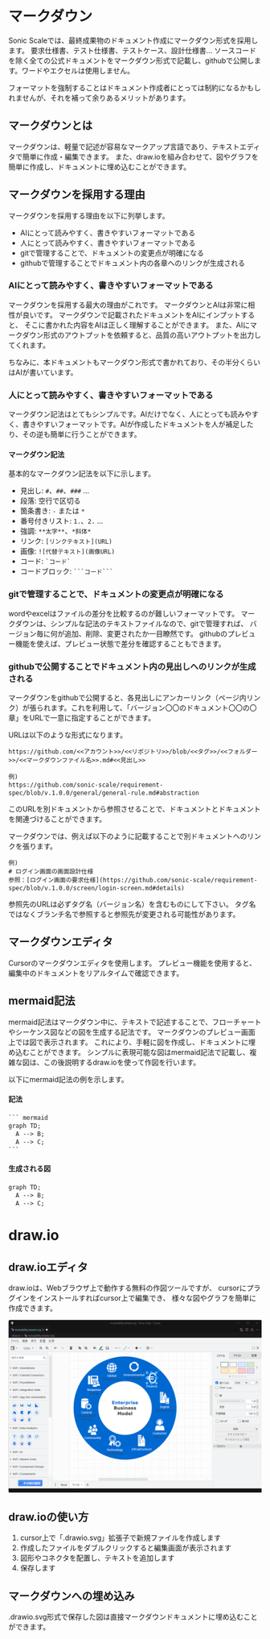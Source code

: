 # マークダウン

Sonic Scaleでは、最終成果物のドキュメント作成にマークダウン形式を採用します。
要求仕様書、テスト仕様書、テストケース、設計仕様書...
ソースコードを除く全ての公式ドキュメントをマークダウン形式で記載し、githubで公開します。ワードやエクセルは使用しません。

フォーマットを強制することはドキュメント作成者にとっては制約になるかもしれませんが、それを補って余りあるメリットがあります。

## マークダウンとは

マークダウンは、軽量で記述が容易なマークアップ言語であり、テキストエディタで簡単に作成・編集できます。
また、draw.ioを組み合わせて、図やグラフを簡単に作成し、ドキュメントに埋め込むことができます。

## マークダウンを採用する理由

マークダウンを採用する理由を以下に列挙します。

- AIにとって読みやすく、書きやすいフォーマットである
- 人にとって読みやすく、書きやすいフォーマットである
- gitで管理することで、ドキュメントの変更点が明確になる
- githubで管理することでドキュメント内の各章へのリンクが生成される

### AIにとって読みやすく、書きやすいフォーマットである

マークダウンを採用する最大の理由がこれです。
マークダウンとAIは非常に相性が良いです。
マークダウンで記載されたドキュメントをAIにインプットすると、
そこに書かれた内容をAIは正しく理解することができます。
また、AIにマークダウン形式のアウトプットを依頼すると、品質の高いアウトプットを出力してくれます。

ちなみに、本ドキュメントもマークダウン形式で書かれており、その半分くらいはAIが書いています。

### 人にとって読みやすく、書きやすいフォーマットである

マークダウン記法はとてもシンプルです。AIだけでなく、人にとっても読みやすく、書きやすいフォーマットです。AIが作成したドキュメントを人が補足したり、その逆も簡単に行うことができます。

#### マークダウン記法

基本的なマークダウン記法を以下に示します。

- 見出し: `#`、`##`、`###` ...
- 段落: 空行で区切る
- 箇条書き: `-` または `*`
- 番号付きリスト: `1.`、`2.` ...
- 強調: `**太字**`、`*斜体*`
- リンク: `[リンクテキスト](URL)`
- 画像: `![代替テキスト](画像URL)`
- コード: `` `コード` ``
- コードブロック: ` ```コード``` `

### gitで管理することで、ドキュメントの変更点が明確になる

wordやexcelはファイルの差分を比較するのが難しいフォーマットです。
マークダウンは、シンプルな記法のテキストファイルなので、gitで管理すれば、
バージョン毎に何が追加、削除、変更されたか一目瞭然です。
githubのプレビュー機能を使えば、プレビュー状態で差分を確認することもできます。

### githubで公開することでドキュメント内の見出しへのリンクが生成される

マークダウンをgithubで公開すると、各見出しにアンカーリンク（ページ内リンク）が張られます。これを利用して、「バージョン〇〇のドキュメント〇〇の〇章」をURLで一意に指定することができます。

URLは以下のような形式になります。

```
https://github.com/<<アカウント>>/<<リポジトリ>>/blob/<<タグ>>/<<フォルダー>>/<<マークダウンファイル名>>.md#<<見出し>>

例)
https://github.com/sonic-scale/requirement-spec/blob/v.1.0.0/general/general-rule.md#abstraction
```

このURLを別ドキュメントから参照させることで、ドキュメントとドキュメントを関連づけることができます。

マークダウンでは、例えば以下のように記載することで別ドキュメントへのリンクを張ります。

```
例)
# ログイン画面の画面設計仕様
参照：[ログイン画面の要求仕様](https://github.com/sonic-scale/requirement-spec/blob/v.1.0.0/screen/login-screen.md#details)
```

参照先のURLは必ずタグ名（バージョン名）を含むものにして下さい。
タグ名ではなくブランチ名で参照すると参照先が変更される可能性があります。


## マークダウンエディタ

Cursorのマークダウンエディタを使用します。
プレビュー機能を使用すると、編集中のドキュメントをリアルタイムで確認できます。


## mermaid記法

mermaid記法はマークダウン中に、テキストで記述することで、フローチャートやシーケンス図などの図を生成する記法です。
マークダウンのプレビュー画面上では図で表示されます。
これにより、手軽に図を作成し、ドキュメントに埋め込むことができます。
シンプルに表現可能な図はmermaid記法で記載し、複雑な図は、この後説明するdraw.ioを使って作図を行います。

以下にmermaid記法の例を示します。

#### 記法

~~~
``` mermaid
graph TD;
  A --> B;
  A --> C;
```
~~~

#### 生成される図

``` mermaid
graph TD;
  A --> B;
  A --> C;
```



# draw.io

## draw.ioエディタ

draw.ioは、Webブラウザ上で動作する無料の作図ツールですが、
cursorにプラグインをインストールすればcursor上で編集でき、
様々な図やグラフを簡単に作成できます。

![drawio](../img/drawio.png)

## draw.ioの使い方

1. cursor上で「.drawio.svg」拡張子で新規ファイルを作成します
2. 作成したファイルをダブルクリックすると編集画面が表示されます
3. 図形やコネクタを配置し、テキストを追加します
4. 保存します

## マークダウンへの埋め込み

.drawio.svg形式で保存した図は直接マークダウンドキュメントに埋め込むことができます。